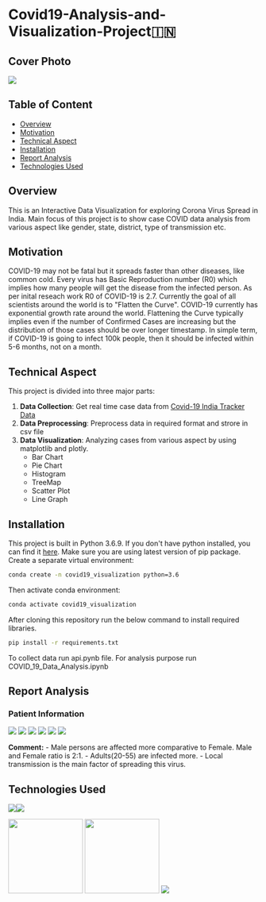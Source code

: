 #  Covid19-Analysis-and-Visualization-Project:india:

## Cover Photo
![](https://i.imgur.com/CWUoTet.jpg)

## Table of Content
   * [Overview](#Overview)
   * [Motivation](#Motivation)
   * [Technical Aspect](#Technical-Aspect)
   * [Installation](#Installation)
   * [Report Analysis](#Report-Analysis)
   * [Technologies Used](#Technologies-Used)



## Overview
This is an Interactive Data Visualization for exploring Corona Virus Spread in India. Main focus of this project is to show case COVID data analysis from various aspect like gender, state, district, type of transmission etc.

## Motivation
COVID-19 may not be fatal but it spreads faster than other diseases, like common cold. Every virus has Basic Reproduction number (R0) which implies how many people will get the disease from the infected person. As per inital reseach work R0 of COVID-19 is 2.7.
Currently the goal of all scientists around the world is to "Flatten the Curve". COVID-19 currently has exponential growth rate around the world. Flattening the Curve typically implies even if the number of Confirmed Cases are increasing but the distribution of those cases should be over longer timestamp. In simple term, if COVID-19 is going to infect 100k people, then it should be infected within 5-6 months, not on a month.

## Technical Aspect
This project is divided into three major parts:
1. __Data Collection__: Get real time case data from [Covid-19 India Tracker Data](https://api.covid19india.org/csv/)
2. __Data Preprocessing__: Preprocess data in required format and strore in csv file
3. __Data Visualization__: Analyzing cases from various aspect by using matplotlib and plotly. 
    - Bar Chart
    - Pie Chart
    - Histogram
    - TreeMap
    - Scatter Plot
    - Line Graph

## Installation
This project is built in Python 3.6.9. If you don't have python installed, you can find it [here](https://www.python.org/downloads/). Make sure you are using latest version of pip package. Create a separate virtual environment:
```bash
conda create -n covid19_visualization python=3.6
```
Then activate conda environment:
```bash
conda activate covid19_visualization
```
After cloning this repository run the below command to install required libraries.
```bash
pip install -r requirements.txt
```
To collect data run api.pynb file.
For analysis purpose run COVID_19_Data_Analysis.ipynb

## Report Analysis
### Patient Information
![](https://i.imgur.com/LL9p5fg.png) ![](https://i.imgur.com/dKGQH1h.png) 
![](https://i.imgur.com/A07ISQW.png)
![](https://i.imgur.com/GSRl5Nq.png)
![](https://i.imgur.com/anUN6zF.png)
![](https://i.imgur.com/2H5GI4t.png)

__Comment:__
    - Male persons are affected more comparative to Female. Male and Female ratio is 2:1.
    - Adults(20-55) are infected more.
    - Local transmission is the main factor of spreading this virus.



## Technologies Used

![](https://forthebadge.com/images/badges/made-with-python.svg)![](https://forthebadge.com/images/badges/uses-git.svg)

[<img target="_blank" src="https://i.imgur.com/vIZmm5z.png" width=150>](https://pandas.pydata.org/) [<img target="_blank" src="https://i.imgur.com/1iCVgf8.png" width=150>](https://plotly.com/python/) [<img target="_blank" src="https://upload.wikimedia.org/wikipedia/commons/8/84/Matplotlib_icon.svg">](https://matplotlib.org/)


